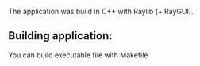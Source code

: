 The application was build in C++ with Raylib (+ RayGUI).

## Building application:
You can build executable file with Makefile

